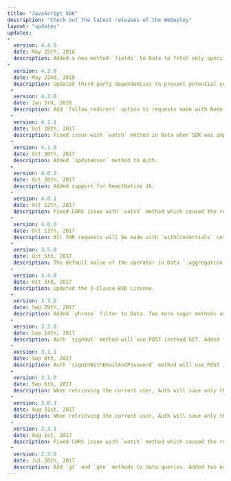 ```yaml
---
title: "JavaScript SDK"
description: "Check out the latest releases of the WeDeploy"
layout: "updates"
updates:
-
  version: 4.4.0
  date: May 25th, 2018
  description: Added a new method `fields` to Data to fetch only specified fields from a document.
-
  version: 4.3.0
  date: May 22nd, 2018
  description: Updated third party dependencies to prevent potential security vulnerabilities.
 -
  version: 4.2.0
  date: Jan 3rd, 2018
  description: Add `follow_redirect` option to requests made with Node.js.
 -
  version: 4.1.1
  date: Oct 28th, 2017
  description: Fixed issue with `watch` method in Data when SDK was imported as a module.
 -
  version: 4.1.0
  date: Oct 30th, 2017
  description: Added `updateUser` method to Auth.
 -
  version: 4.0.2
  date: Oct 26th, 2017
  description: Added support for ReactNative 16.
 -
  version: 4.0.1
  date: Oct 12th, 2017
  description: Fixed CORS issue with `watch` method which caused the request to be blocked by the browser.
 -
  version: 4.0.0
  date: Oct 11th, 2017
  description: All XHR requests will be made with `withCredentials` set to false.
 -
  version: 3.5.0
  date: Oct 5th, 2017
  description: The default value of the operator in Data `.aggregation` method was set to 'terms'.
 -
  version: 3.4.0
  date: Oct 3rd, 2017
  description: Updated the 3-Clause BSD License.
 -
  version: 3.3.0
  date: Sep 29th, 2017
  description: Added `phrase` filter to Data. Two more sugar methods added too - `createCollection` and `updateCollection`.
 -
  version: 3.2.0
  date: Sep 14th, 2017
  description: Auth `signOut` method will use POST instead GET. Added filter `exists` to Data.
 -
  version: 3.1.1
  date: Sep 8th, 2017
  description: Auth `signInWithEmailAndPassword` method will use POST instead GET.
 -
  version: 3.1.0
  date: Sep 6th, 2017
  description: When retrieving the current user, Auth will save only the returned payload to localStorage. Helper methods were created in Auth - `getData`, `hasData` and `setData`.
 -
  version: 3.0.3
  date: Aug 31st, 2017
  description: When retrieving the current user, Auth will save only the returned payload to localStorage. Helper methods were created in Auth - `getData`, `hasData` and `setData`.
 -
  version: 2.3.1
  date: Aug 1st, 2017
  description: Fixed CORS issue with `watch` method which caused the request to be blocked by the browser.
 -
  version: 2.3.0
  date: Jul 26th, 2017
  description: Add `gt` and `gte` methods to data queries. Added two new methods to Auth - `deleteUser` and `getAllUsers`. Node updated to v8.1.4.
---
```

